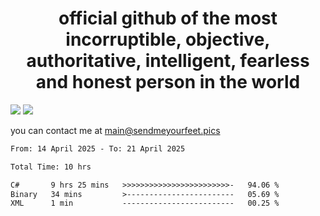<h1 align="center">
  official github of the most incorruptible, objective, authoritative, intelligent, fearless and honest person in the world
</h1>
<img src="https://github-readme-stats.vercel.app/api?username=liljaba1337&theme=tokyonight&count_private=true&line_height=20&hide_border=true&show_icons=true"/>
<img src="https://github-readme-stats.vercel.app/api/top-langs/?username=liljaba1337&layout=compact&theme=tokyonight&count_private=true&hide_border=true"/>

you can contact me at main@sendmeyourfeet.pics

<!--START_SECTION:waka-->

```txt
From: 14 April 2025 - To: 21 April 2025

Total Time: 10 hrs

C#       9 hrs 25 mins   >>>>>>>>>>>>>>>>>>>>>>>>-   94.06 %
Binary   34 mins         >------------------------   05.69 %
XML      1 min           -------------------------   00.25 %
```

<!--END_SECTION:waka-->
